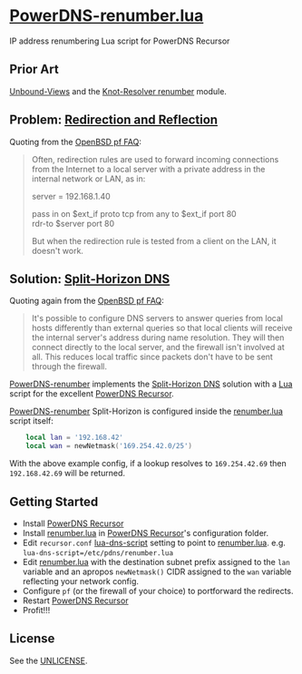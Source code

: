# [PowerDNS-renumber.lua][PowerDNS-renumber]

IP address renumbering Lua script for PowerDNS Recursor

## Prior Art

[Unbound-Views][] and the [Knot-Resolver renumber][Knot-renumber] module.

## Problem: [Redirection and Reflection][Reflection]

Quoting from the [OpenBSD pf FAQ][Reflection]:

> Often, redirection rules are used to forward incoming connections from
> the Internet to a local server with a private address in the internal
> network or LAN, as in:
>
>	server = 192.168.1.40
>
>	pass in on $ext_if proto tcp from any to $ext_if port 80 \
>	    rdr-to $server port 80
>
> But when the redirection rule is tested from a client on the LAN, it
> doesn't work.

## Solution: [Split-Horizon DNS][]

Quoting again from the [OpenBSD pf FAQ][Split-Horizon DNS]:

> It's possible to configure DNS servers to answer queries from local hosts
> differently than external queries so that local clients will receive the
> internal server's address during name resolution. They will then connect
> directly to the local server, and the firewall isn't involved at all.
> This reduces local traffic since packets don't have to be sent through
> the firewall.

[PowerDNS-renumber][] implements the [Split-Horizon DNS][] solution with a
[Lua][] script for the excellent [PowerDNS Recursor][].

[PowerDNS-renumber][] Split-Horizon is configured inside the
[renumber.lua][] script itself:

```lua
	local lan = '192.168.42'
	local wan = newNetmask('169.254.42.0/25')
```

With the above example config, if a lookup resolves to `169.254.42.69`
then `192.168.42.69` will be returned.

## Getting Started

* Install [PowerDNS Recursor][]
* Install [renumber.lua][] in [PowerDNS Recursor][]'s configuration folder.
* Edit `recursor.conf` [lua-dns-script](https://Doc.PowerDNS.com/recursor/settings.html#lua-dns-script)
  setting to point to [renumber.lua][].
  e.g. `lua-dns-script=/etc/pdns/renumber.lua`
* Edit [renumber.lua][] with the destination subnet prefix assigned to the
  `lan` variable and an apropos `newNetmask()` CIDR assigned to the `wan`
  variable reflecting your network config.
* Configure `pf` (or the firewall of your choice) to portforward the redirects.
* Restart [PowerDNS Recursor][]
* Profit!!!

## License

See the [UNLICENSE](https://GitHub.com/yds/PowerDNS-renumber.lua/blob/master/LICENSE "public domain").

[README]:https://GitHub.com/yds/PowerDNS-renumber.lua/blob/master/README.md
[renumber.lua]:https://GitHub.com/yds/PowerDNS-renumber.lua/blob/master/renumber.lua
[Redirection]:http://www.OpenBSD.org/faq/pf/rdr.html "PF: Redirection (Port Forwarding)"
[Reflection]:http://www.OpenBSD.org/faq/pf/rdr.html#reflect "Redirection and Reflection"
[Split-Horizon DNS]:http://www.OpenBSD.org/faq/pf/rdr.html#splitdns "Split-Horizon DNS"
[Lua]:https://www.Lua.org/ "Lua is a powerful, efficient, lightweight, embeddable scripting language"
[Knot-renumber]:https://Knot-Resolver.ReadTheDocs.io/en/stable/modules-renumber.html "Knot-Resolver renumber module"
[PowerDNS Recursor]:https://www.PowerDNS.com/recursor.html "PowerDNS Recursor is a high-end, high-performance resolving name server"
[PowerDNS-renumber]:https://GitHub.com/yds/PowerDNS-renumber.lua "IP address renumbering Lua script for PowerDNS Recursor"
[Unbound-Views]:https://GitHub.com/yds/unbound-views/ "Split-Horizon Views plugin for the Unbound DNS resolver"
[Unbound]:http://Unbound.net/ "Unbound is a validating, recursive, and caching DNS resolver"
